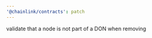 ```yaml
---
'@chainlink/contracts': patch
---
```


validate that a node is not part of a DON when removing
